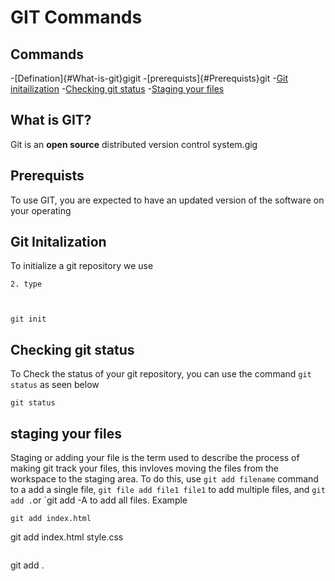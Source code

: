 # GIT Commands

## Commands
-[Defination]{#What-is-git}gigit
-[prerequists]{#Prerequists}git
-[Git initailization](#git-initalization)
-[Checking git status](#checking-git-status)
-[Staging your files](#staging-your-files)


## What is GIT?
Git is an **open source** distributed
version control system.gig

## Prerequists
To use GIT, you are expected to have
 an updated version of the software 
 on your operating

 ## Git Initalization
 To initialize a git repository we use
```
2. type



git init
```

## Checking git status
To Check the status of your git repository,  you can use the command `git status` as seen below
```
git status
```

## staging your files 
Staging or adding your file is the term used to describe the process of making git track your files, this invloves moving the files from the workspace to the staging area. To do this, use `git add filename` command to a add a single file, `git file add file1 file1` to add multiple files, and `git add .`or `git add -A to add all files. Example
```
git add index.html
```
git add index.html style.css
```
```
git add .

```